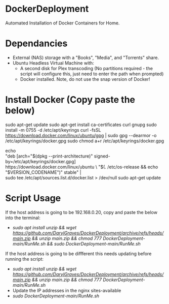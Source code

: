 # DockerDeployment
Automated Installation of Docker Containers for Home.

# Dependancies
- External (NAS) storage with a "Books", "Media", and "Torrents" share.
- Ubuntu Headless Virtual Machine with:
  - A second disk for Plex transcoding (No partitions required - the script will configure this, just need to enter the path when prompted)
  - Docker installed. Note, do not use the snap version of Docker!
 
# Install Docker (Copy paste the below)
sudo apt-get update
sudo apt-get install ca-certificates curl gnupg
sudo install -m 0755 -d /etc/apt/keyrings
curl -fsSL https://download.docker.com/linux/ubuntu/gpg | sudo gpg --dearmor -o /etc/apt/keyrings/docker.gpg
sudo chmod a+r /etc/apt/keyrings/docker.gpg

echo \
  "deb [arch="$(dpkg --print-architecture)" signed-by=/etc/apt/keyrings/docker.gpg] https://download.docker.com/linux/ubuntu \
  "$(. /etc/os-release && echo "$VERSION_CODENAME")" stable" | \
  sudo tee /etc/apt/sources.list.d/docker.list > /dev/null
sudo apt-get update

# Script Usage
If the host address is going to be 192.168.0.20, copy and paste the below into the terminal:
  - *sudo apt install unzip && wget https://github.com/DarylGraves/DockerDeployment/archive/refs/heads/main.zip && unzip main.zip && chmod 777 DockerDeployment-main/RunMe.sh && sudo DockerDeployment-main/RunMe.sh*

If the host address is going to be diffferent this needs updating before running the script: 
  - *sudo apt install unzip && wget https://github.com/DarylGraves/DockerDeployment/archive/refs/heads/main.zip && unzip main.zip && chmod 777 DockerDeployment-main/RunMe.sh*
  - Update the IP addresses in the nginx sites-available
  - *sudo DockerDeployment-main/RunMe.sh*
